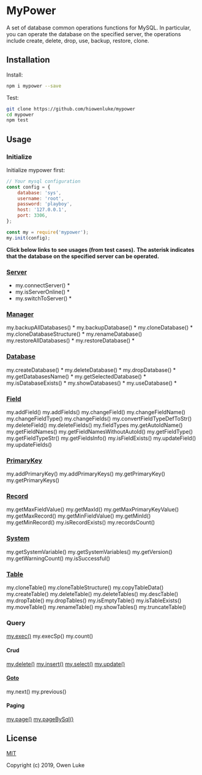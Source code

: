
# MyPower

A set of database common operations functions for MySQL. In particular, you can operate the database on the specified server, the operations include create, delete, drop, use, backup, restore, clone.

## Installation

Install:
```sh
npm i mypower --save
```

Test:
```sh
git clone https://github.com/hiowenluke/mypower
cd mypower
npm test
```

## Usage

### Initialize

Initialize mypower first:
```js
// Your mysql configuration
const config = {
	database: 'sys',
	username: 'root',
	password: 'playboy',
	host: '127.0.0.1',
	port: 3306,
};

const my = require('mypower');
my.init(config);
```

**Click below links to see usages (from test cases).**
**The asterisk indicates that the database on the specified server can be operated.**


### [Server](./test/mysql/server.test.js)

* my.connectServer() *
* my.isServerOnline() *
* my.switchToServer() *


### [Manager](./test/mysql/manager.test.js)

my.backupAllDatabases() *
my.backupDatabase() *
my.cloneDatabase() *
my.cloneDatabaseStructure() *
my.renameDatabase()
my.restoreAllDatabases() *
my.restoreDatabase() *


### [Database](./test/mysql/base.database.test.js)

my.createDatabase() *
my.deleteDatabase() *
my.dropDatabase() *
my.getDatabasesName() *
my.getSelectedDatabase() *
my.isDatabaseExists() *
my.showDatabases() *
my.useDatabase() *


### [Field](./test/mysql/base.field.test.js)

my.addField()
my.addFields()
my.changeField()
my.changeFieldName()
my.changeFieldType()
my.changeFields()
my.convertFieldTypeDefToStr()
my.deleteField()
my.deleteFields()
my.fieldTypes
my.getAutoIdName()
my.getFieldNames()
my.getFieldNamesWithoutAutoId()
my.getFieldType()
my.getFieldTypeStr()
my.getFieldsInfo()
my.isFieldExists()
my.updateField()
my.updateFields()


### [PrimaryKey](./test/mysql/base.primaryKey.test.js)

my.addPrimaryKey()
my.addPrimaryKeys()
my.getPrimaryKey()
my.getPrimaryKeys()


### [Record](./test/mysql/base.record.test.js)

my.getMaxFieldValue()
my.getMaxId()
my.getMaxPrimaryKeyValue()
my.getMaxRecord()
my.getMinFieldValue()
my.getMinId()
my.getMinRecord()
my.isRecordExists()
my.recordsCount()


### [System](./test/mysql/base.system.test.js)

my.getSystemVariable()
my.getSystemVariables()
my.getVersion()
my.getWarningCount()
my.isSuccessful()


### [Table](./test/mysql/base.table.test.js)

my.cloneTable()
my.cloneTableStructure()
my.copyTableData()
my.createTable()
my.deleteTable()
my.deleteTables()
my.descTable()
my.dropTable()
my.dropTables()
my.isEmptyTable()
my.isTableExists()
my.moveTable()
my.renameTable()
my.showTables()
my.truncateTable()


### Query

[my.exec()](./test/mysql/query.exec.test.js)
my.execSp()
my.count()


#### Crud

[my.delete()](./test/mysql/query.crud.delete.test.js)
[my.insert()](./test/mysql/query.crud.insert.test.js)
[my.select()](./test/mysql/query.crud.select.test.js)
[my.update()](./test/mysql/query.crud.update.test.js)


#### [Goto](./test/mysql/query.goto.test.js)

my.next()
my.previous()


#### Paging

[my.page()](./test/mysql/query.page.page.test.js)
[my.pageBySql()](./test/mysql/query.page.pageBySql.test.js)


## License

[MIT](LICENSE)

Copyright (c) 2019, Owen Luke
